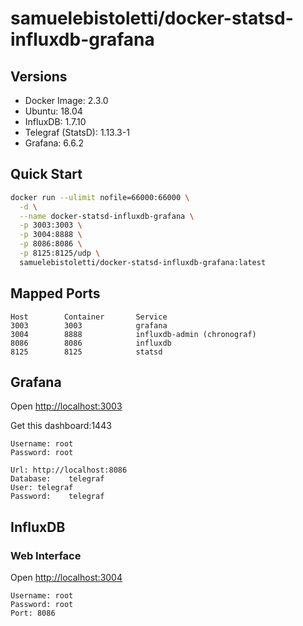 # samuelebistoletti/docker-statsd-influxdb-grafana

## Versions

- Docker Image: 2.3.0
- Ubuntu: 18.04
- InfluxDB: 1.7.10
- Telegraf (StatsD): 1.13.3-1
- Grafana: 6.6.2

## Quick Start


```bash
docker run --ulimit nofile=66000:66000 \
  -d \
  --name docker-statsd-influxdb-grafana \
  -p 3003:3003 \
  -p 3004:8888 \
  -p 8086:8086 \
  -p 8125:8125/udp \
  samuelebistoletti/docker-statsd-influxdb-grafana:latest
```
## Mapped Ports

```
Host        Container       Service
3003        3003            grafana
3004        8888            influxdb-admin (chronograf)
8086        8086            influxdb
8125        8125            statsd
```

## Grafana
Open [http://localhost:3003](http://localhost:3003/) 

Get this dashboard:1443

```
Username: root
Password: root
```

```
Url: http://localhost:8086
Database:    telegraf
User: telegraf
Password:    telegraf
```

## InfluxDB

### Web Interface

Open [http://localhost:3004](http://localhost:3004/)

```
Username: root
Password: root
Port: 8086
```

##### 